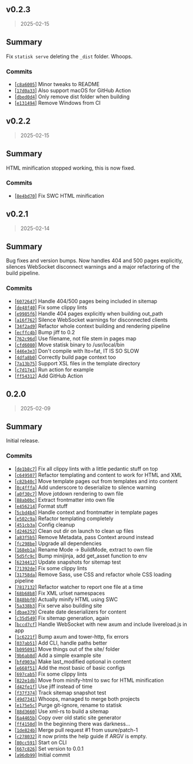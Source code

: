 ## v0.2.3

> 2025-02-15

## Summary

Fix `statisk serve` deleting the `_dist` folder. Whoops.

### Commits

- [[`c8a6005`](https://github.com/sondr3/statisk/commit/c8a6005)] Minor tweaks to README
- [[`17d0a33`](https://github.com/sondr3/statisk/commit/17d0a33)] Also support macOS for GitHub Action
- [[`dbed0d4`](https://github.com/sondr3/statisk/commit/dbed0d4)] Only remove dist folder when building
- [[`e131494`](https://github.com/sondr3/statisk/commit/e131494)] Remove Windows from CI

## v0.2.2

> 2025-02-15

## Summary

HTML minification stopped working, this is now fixed.

### Commits

- [[`8e4bd70`](https://github.com/sondr3/statisk/commit/8e4bd70)] Fix SWC HTML minification

## v0.2.1

> 2025-02-14

## Summary

Bug fixes and version bumps. Now handles 404 and 500 pages explicitly, silences
WebSocket disconnect warnings and a major refactoring of the build pipeline.

### Commits

- [[`6072647`](https://github.com/sondr3/statisk/commit/6072647)] Handle 404/500 pages being included in sitemap
- [[`de48f40`](https://github.com/sondr3/statisk/commit/de48f40)] Fix some clippy lints
- [[`e9985f6`](https://github.com/sondr3/statisk/commit/e9985f6)] Handle 404 pages explicitly when building out_path
- [[`a16f762`](https://github.com/sondr3/statisk/commit/a16f762)] Silence WebSocket warnings for disconnected clients
- [[`34f2ad9`](https://github.com/sondr3/statisk/commit/34f2ad9)] Refactor whole context building and rendering pipeline
- [[`ecffc4b`](https://github.com/sondr3/statisk/commit/ecffc4b)] Bump jiff to 0.2
- [[`762c96d`](https://github.com/sondr3/statisk/commit/762c96d)] Use filename, not file stem in pages map
- [[`cfd6080`](https://github.com/sondr3/statisk/commit/cfd6080)] Move statisk binary to /usr/local/bin
- [[`446e3e3`](https://github.com/sondr3/statisk/commit/446e3e3)] Don't compile with lto=fat, IT IS SO SLOW
- [[`4dfa8b0`](https://github.com/sondr3/statisk/commit/4dfa8b0)] Correctly build page context too
- [[`7a13b75`](https://github.com/sondr3/statisk/commit/7a13b75)] Support XSL files in the template directory
- [[`c7d17e1`](https://github.com/sondr3/statisk/commit/c7d17e1)] Run action for example
- [[`ff54312`](https://github.com/sondr3/statisk/commit/ff54312)] Add GitHub Action

## 0.2.0

> 2025-02-09

## Summary

Initial release.

### Commits

- [[`de1b8c7`](https://github.com/sondr3/statisk/commit/de1b8c7)] Fix all clippy lints with a little pedantic stuff on
  top
- [[`c649507`](https://github.com/sondr3/statisk/commit/c649507)] Refactor templating and content to work for HTML and
  XML
- [[`c82b40c`](https://github.com/sondr3/statisk/commit/c82b40c)] Move template pages out from templates and into
  content
- [[`0c4fffa`](https://github.com/sondr3/statisk/commit/0c4fffa)] Add underscore to deserialize to silence warning
- [[`a0f30c7`](https://github.com/sondr3/statisk/commit/a0f30c7)] Move jotdown rendering to own file
- [[`88ab0bc`](https://github.com/sondr3/statisk/commit/88ab0bc)] Extract frontmatter into own file
- [[`e456214`](https://github.com/sondr3/statisk/commit/e456214)] Format stuff
- [[`5cbd4b4`](https://github.com/sondr3/statisk/commit/5cbd4b4)] Handle context and frontmatter in template pages
- [[`e502c9a`](https://github.com/sondr3/statisk/commit/e502c9a)] Refactor templating completely
- [[`451cb3a`](https://github.com/sondr3/statisk/commit/451cb3a)] Config cleanup
- [[`d246252`](https://github.com/sondr3/statisk/commit/d246252)] Clean out dir on launch to clean up files
- [[`a83f5b5`](https://github.com/sondr3/statisk/commit/a83f5b5)] Remove Metadata, pass Context around instead
- [[`fc298be`](https://github.com/sondr3/statisk/commit/fc298be)] Upgrade all dependencies
- [[`168eb1a`](https://github.com/sondr3/statisk/commit/168eb1a)] Rename Mode -> BuildMode, extract to own file
- [[`5d5fc9c`](https://github.com/sondr3/statisk/commit/5d5fc9c)] Bump minijinja, add get_asset function to env
- [[`6234412`](https://github.com/sondr3/statisk/commit/6234412)] Update snapshots for sitemap test
- [[`71392de`](https://github.com/sondr3/statisk/commit/71392de)] Fix some clippy lints
- [[`31758da`](https://github.com/sondr3/statisk/commit/31758da)] Remove Sass, use CSS and refactor whole CSS loading
  pipeline
- [[`7817132`](https://github.com/sondr3/statisk/commit/7817132)] Refactor watcher to report one file at a time
- [[`68b68b8`](https://github.com/sondr3/statisk/commit/68b68b8)] Fix XML urlset namespaces
- [[`848bbf0`](https://github.com/sondr3/statisk/commit/848bbf0)] Actually minify HTML using SWC
- [[`5a338b3`](https://github.com/sondr3/statisk/commit/5a338b3)] Fix serve also building site
- [[`dbae379`](https://github.com/sondr3/statisk/commit/dbae379)] Create date deserializers for content
- [[`c35d549`](https://github.com/sondr3/statisk/commit/c35d549)] Fix sitemap generation, again
- [[`bccd7cf`](https://github.com/sondr3/statisk/commit/bccd7cf)] Handle WebSocket with new axum and include
  livereload.js in app
- [[`1c6221f`](https://github.com/sondr3/statisk/commit/1c6221f)] Bump axum and tower-http, fix errors
- [[`037ab51`](https://github.com/sondr3/statisk/commit/037ab51)] Add CLI, handle paths better
- [[`b095091`](https://github.com/sondr3/statisk/commit/b095091)] Move things out of the site/ folder
- [[`9b6ab8d`](https://github.com/sondr3/statisk/commit/9b6ab8d)] Add a simple example site
- [[`bfd903a`](https://github.com/sondr3/statisk/commit/bfd903a)] Make last_modified optional in content
- [[`e668f51`](https://github.com/sondr3/statisk/commit/e668f51)] Add the most basic of basic configs
- [[`697cab5`](https://github.com/sondr3/statisk/commit/697cab5)] Fix some clippy lints
- [[`822e1db`](https://github.com/sondr3/statisk/commit/822e1db)] Move from minify-html to swc for HTML minification
- [[`d42fe1f`](https://github.com/sondr3/statisk/commit/d42fe1f)] Use jiff instead of time
- [[`f37f374`](https://github.com/sondr3/statisk/commit/f37f374)] Track sitemap snapshot test
- [[`49d7341`](https://github.com/sondr3/statisk/commit/49d7341)] Whoops, managed to merge both projects
- [[`e175e5c`](https://github.com/sondr3/statisk/commit/e175e5c)] Purge git-ignore, rename to statisk
- [[`88d3660`](https://github.com/sondr3/statisk/commit/88d3660)] Use xml-rs to build a sitemap
- [[`6a4465b`](https://github.com/sondr3/statisk/commit/6a4465b)] Copy over old static site generator
- [[`ff4150d`](https://github.com/sondr3/statisk/commit/ff4150d)] In the beginning there was darkness...
- [[`1de824b`](https://github.com/sondr3/statisk/commit/1de824b)] Merge pull request #1 from usure/patch-1
- [[`c278032`](https://github.com/sondr3/statisk/commit/c278032)] it now prints the help guide if ARGV is empty.
- [[`80cc591`](https://github.com/sondr3/statisk/commit/80cc591)] Start on CLI
- [[`667c826`](https://github.com/sondr3/statisk/commit/667c826)] Set version to 0.0.1
- [[`a96db99`](https://github.com/sondr3/statisk/commit/a96db99)] Initial commit


